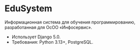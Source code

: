 # EduSystem
Информационная система для обучения программированию, разработанная для ОсОО «Инфосервис».
- Использует Django 5.0.
- Требования: Python 3.13+, PostgreSQL.

